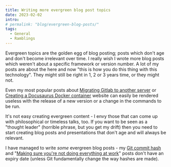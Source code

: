 ```yaml
---
title: Writing more evergreen blog post topics
date: 2023-02-02
intro:
# permalink: "blog/evergreen-blog-posts/"
tags:
  - General
  - Ramblings
---
```


Evergreen topics are the golden egg of blog posting; posts which don't age and don't become irrelevant over time. I really wish I wrote more blog posts which weren't about a specific framework or version number. A lot of my posts are about the here and now "this is how you do this thing with this technology". They might still be right in 1, 2 or 3 years time, or they might not.

Even my most popular posts about [Migrating Gitlab to another server](/blog/migrating-gitlab-from-one-server-to-another/ "Gitlab") or [Creating a Docusaurus Docker container](/blog/creating-a-docusaurus-docker-image-for-consistent-rendering-of-your-documentation/) website can easily be rendered useless with the release of a new version or a change in the commands to be run.

It's not easy creating evergreen content - I envy those that can come up with philosophical or timeless talks, too. If you want to be seen as a "thought leader" (horrible phrase, but you get my drift) then you need to start creating blog posts and presentations that don't age and will always be relevant.

I have managed to write *some* evergreen blog posts - my [Git commit hash](/blog/the-git-commit-hash/) and "[Making sure you're not doing everything at work](/blog/making-sure-youre-not-doing-everything-at-work/)" posts don't have an expiry date (unless Git fundamentally change the way hashes are made).
